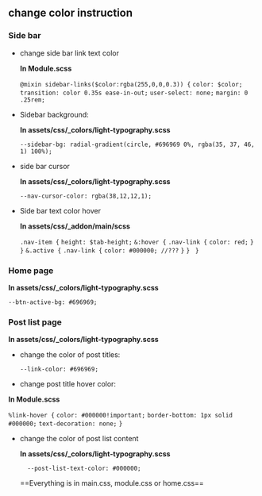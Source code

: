 ## change color instruction



### Side bar

- change side bar link text color

  **In Module.scss**

  `@mixin sidebar-links($color:rgba(255,0,0,0.3)) {`
  `color: $color;`
  `transition: color 0.35s ease-in-out;`
  `user-select: none;`
  `margin: 0 .25rem;`



- Sidebar background: 

  **In assets/css/_colors/light-typography.scss**

  `--sidebar-bg: radial-gradient(circle, #696969 0%, rgba(35, 37, 46, 1) 100%);`

- side bar cursor

  **In assets/css/_colors/light-typography.scss**

  ```--nav-cursor-color: rgba(38,12,12,1);```

- Side bar text color hover

  **In assets/css/_addon/main/scss**

    `.nav-item {`
      `height: $tab-height;`
      `&:hover {`
        `.nav-link {`
          `color: red;`
        `}`
      `}`
      `&.active {`
        `.nav-link {`
          `color: #000000; //???`
        `}`
      `}`
   ` }`

  

### Home page

**In assets/css/_colors/light-typography.scss**

  `--btn-active-bg: #696969;`



### Post list page

**In assets/css/_colors/light-typography.scss**

- change the color of post titles:

  `--link-color: #696969;`

- change post title hover color:

**In Module.scss**

`%link-hover {`
  `color: #000000!important;`
  `border-bottom: 1px solid #000000;`
  `text-decoration: none;`
`}`

- change the color of post list content

  **In assets/css/_colors/light-typography.scss**

  `  --post-list-text-color: #000000;`



  ==Everything is in main.css, module.css or home.css==

